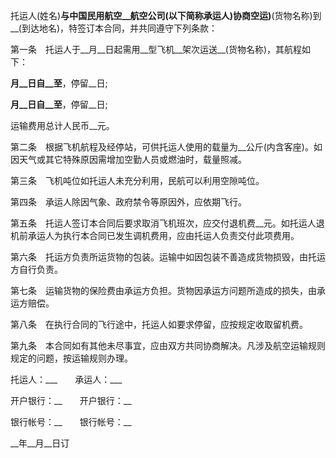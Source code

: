 
 


托运人(姓名)__与中国民用航空__航空公司(以下简称承运人)协商空运)__(货物名称)到__(到达地名)，特签订本合同，并共同遵守下列条款：


第一条　托运人于__月__日起需用__型飞机__架次运送__(货物名称)，其航程如下：


__月__日自__至__，停留__日;


__月__日自__至__，停留__日;


运输费用总计人民币__元。


第二条　根据飞机航程及经停站，可供托运人使用的载量为__公斤(内含客座)。如因天气或其它特殊原因需增加空勤人员或燃油时，载量照减。


第三条　飞机吨位如托运人未充分利用，民航可以利用空隙吨位。


第四条　承运人除因气象、政府禁令等原因外，应依期飞行。


第五条　托运人签订本合同后要求取消飞机班次，应交付退机费__元。如托运人退机前承运人为执行本合同已发生调机费用，应由托运人负责交付此项费用。


第六条　托运方负责所运货物的包装。运输中如因包装不善造成货物损毁，由托运方自行负责。


第七条　运输货物的保险费由承运方负担。货物因承运方问题所造成的损失，由承运方赔偿。


第八条　在执行合同的飞行途中，托运人如要求停留，应按规定收取留机费。


第九条　本合同如有其他未尽事宜，应由双方共同协商解决。凡涉及航空运输规则规定的问题，按运输规则办理。


托运人：___　　承运人：___


开户银行：__　　开户银行：__


银行帐号：__　　银行帐号：__


__年__月__日订
 


 

 
 
 
 
 
  


  
 

  


  


  
 
 
 
 

